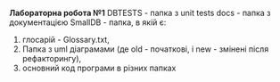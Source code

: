 
**Лабораторна робота №1**
DBTESTS - папка з unit tests
docs - папка з документацією
SmallDB - папка, в якій є: 
  

 1. глосарій - Glossary.txt,
 2. Папка з uml діаграмами (де old - початкові, і new - змінені після
    рефакторингу),
 3. основний код програми в різних папках
